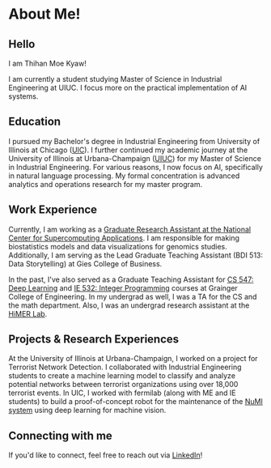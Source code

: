 # About Me!


## Hello

I am Thihan Moe Kyaw!

I am currently a student studying Master of Science in Industrial Engineering at UIUC. I focus more on the practical implementation of AI systems.

## Education

I pursued my Bachelor's degree in Industrial Engineering from University of Illinois at Chicago ([UIC](https://www.uic.edu/)). I further continued my academic journey at the University of Illinois at Urbana-Champaign ([UIUC](https://illinois.edu)) for my Master of Science in Industrial Engineering. For various reasons, I now focus on AI, specifically in natural language processing. My formal concentration is advanced analytics and operations research for my master program.

## Work Experience

Currently, I am working as a [Graduate Research Assistant at the National Center for Supercomputing Applications](https://www.ncsa.illinois.edu/people/staff-directory/?contact=tkyaw2). I am responsible for making biostatistics models and data visualizations for genomics studies. Additionally, I am serving as the Lead Graduate Teaching Assistant (BDI 513: Data Storytelling) at Gies College of Business.

In the past, I've also served as a Graduate Teaching Assistant for [CS 547: Deep Learning](https://publish.illinois.edu/r-sowers/ie534-cs-547-fall-2022/) and [IE 532: Integer Programming](https://ise.illinois.edu/undergraduate/courses/ie511) courses at Grainger College of Engineering. In my undergrad as well, I was a TA for the CS and the math department. Also, I was an undergrad research assistant at the [HiMER Lab](https://himer.lab.asu.edu/).

## Projects & Research Experiences

At the University of Illinois at Urbana-Champaign, I worked on a project for Terrorist Network Detection. I collaborated with Industrial Engineering students to create a machine learning model to classify and analyze potential networks between terrorist organizations using over 18,000 terrorist events. In UIC, I worked with fermilab (along with ME and IE students) to build a proof-of-concept robot for the maintenance of the [NuMI system](https://en.wikipedia.org/wiki/NuMI) using deep learning for machine vision.

## Connecting with me

If you'd like to connect, feel free to reach out via [LinkedIn](https://www.linkedin.com/in/thihanmoekyaw)!
